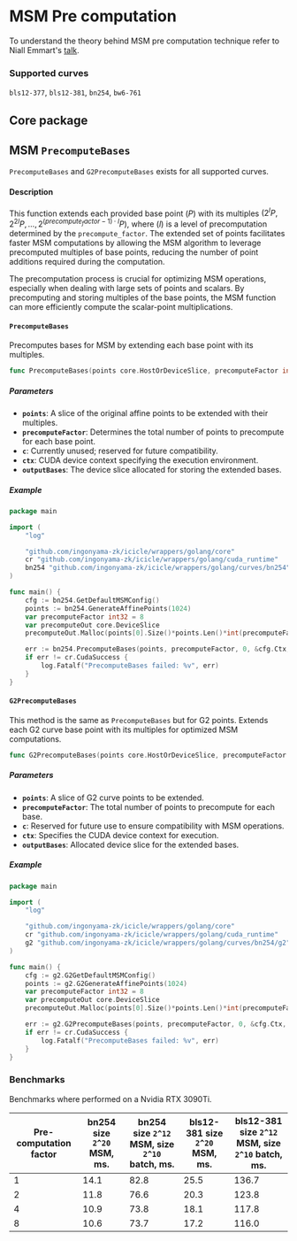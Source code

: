 # MSM Pre computation

To understand the theory behind MSM pre computation technique refer to Niall Emmart's [talk](https://youtu.be/KAWlySN7Hm8?feature=shared&t=1734).

### Supported curves

`bls12-377`, `bls12-381`, `bn254`, `bw6-761`

## Core package

## MSM `PrecomputeBases`

`PrecomputeBases` and `G2PrecomputeBases` exists for all supported curves. 

#### Description

This function extends each provided base point $(P)$ with its multiples $(2^lP, 2^{2l}P, ..., 2^{(precompute_factor - 1) \cdot l}P)$, where $(l)$ is a level of precomputation determined by the `precompute_factor`. The extended set of points facilitates faster MSM computations by allowing the MSM algorithm to leverage precomputed multiples of base points, reducing the number of point additions required during the computation.

The precomputation process is crucial for optimizing MSM operations, especially when dealing with large sets of points and scalars. By precomputing and storing multiples of the base points, the MSM function can more efficiently compute the scalar-point multiplications.

#### `PrecomputeBases`

Precomputes bases for MSM by extending each base point with its multiples.

```go
func PrecomputeBases(points core.HostOrDeviceSlice, precomputeFactor int32, c int32, ctx *cr.DeviceContext, outputBases core.DeviceSlice) cr.CudaError
```

##### Parameters

- **`points`**: A slice of the original affine points to be extended with their multiples.
- **`precomputeFactor`**: Determines the total number of points to precompute for each base point.
- **`c`**: Currently unused; reserved for future compatibility.
- **`ctx`**: CUDA device context specifying the execution environment.
- **`outputBases`**: The device slice allocated for storing the extended bases.

##### Example

```go
package main

import (
	"log"

	"github.com/ingonyama-zk/icicle/wrappers/golang/core"
	cr "github.com/ingonyama-zk/icicle/wrappers/golang/cuda_runtime"
	bn254 "github.com/ingonyama-zk/icicle/wrappers/golang/curves/bn254"
)

func main() {
	cfg := bn254.GetDefaultMSMConfig()
	points := bn254.GenerateAffinePoints(1024)
	var precomputeFactor int32 = 8
	var precomputeOut core.DeviceSlice
	precomputeOut.Malloc(points[0].Size()*points.Len()*int(precomputeFactor), points[0].Size())

	err := bn254.PrecomputeBases(points, precomputeFactor, 0, &cfg.Ctx, precomputeOut)
	if err != cr.CudaSuccess {
		log.Fatalf("PrecomputeBases failed: %v", err)
	}
}
```

#### `G2PrecomputeBases`

This method is the same as `PrecomputeBases` but for G2 points. Extends each G2 curve base point with its multiples for optimized MSM computations.

```go
func G2PrecomputeBases(points core.HostOrDeviceSlice, precomputeFactor int32, c int32, ctx *cr.DeviceContext, outputBases core.DeviceSlice) cr.CudaError
```

##### Parameters

- **`points`**: A slice of G2 curve points to be extended.
- **`precomputeFactor`**: The total number of points to precompute for each base.
- **`c`**: Reserved for future use to ensure compatibility with MSM operations.
- **`ctx`**: Specifies the CUDA device context for execution.
- **`outputBases`**: Allocated device slice for the extended bases.

##### Example

```go
package main

import (
	"log"

	"github.com/ingonyama-zk/icicle/wrappers/golang/core"
	cr "github.com/ingonyama-zk/icicle/wrappers/golang/cuda_runtime"
	g2 "github.com/ingonyama-zk/icicle/wrappers/golang/curves/bn254/g2"
)

func main() {
	cfg := g2.G2GetDefaultMSMConfig()
	points := g2.G2GenerateAffinePoints(1024)
	var precomputeFactor int32 = 8
	var precomputeOut core.DeviceSlice
	precomputeOut.Malloc(points[0].Size()*points.Len()*int(precomputeFactor), points[0].Size())

	err := g2.G2PrecomputeBases(points, precomputeFactor, 0, &cfg.Ctx, precomputeOut)
	if err != cr.CudaSuccess {
		log.Fatalf("PrecomputeBases failed: %v", err)
	}
}
```

### Benchmarks

Benchmarks where performed on a Nvidia RTX 3090Ti.

| Pre-computation factor | bn254 size `2^20` MSM, ms.  | bn254 size `2^12` MSM, size `2^10` batch, ms. | bls12-381 size `2^20` MSM, ms. | bls12-381 size `2^12` MSM, size `2^10` batch, ms. |
| ------------- | ------------- | ------------- | ------------- | ------------- |
| 1  | 14.1  | 82.8  | 25.5  | 136.7  |
| 2  | 11.8  | 76.6  | 20.3  | 123.8  |
| 4  | 10.9  | 73.8  | 18.1  | 117.8  |
| 8  | 10.6  | 73.7  | 17.2  | 116.0  |
